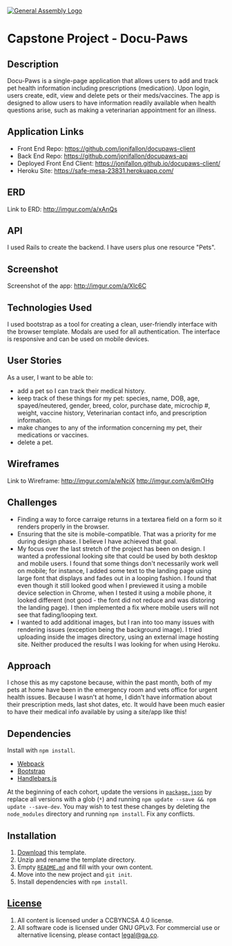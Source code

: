 [![General Assembly Logo](https://camo.githubusercontent.com/1a91b05b8f4d44b5bbfb83abac2b0996d8e26c92/687474703a2f2f692e696d6775722e636f6d2f6b6538555354712e706e67)](https://generalassemb.ly/education/web-development-immersive)

# Capstone Project - Docu-Paws

## Description

Docu-Paws is a single-page application that allows users to add and track pet health information including prescriptions (medication).  Upon login, users create, edit, view and delete pets or their meds/vaccines.  The app is designed to allow users to have information readily available when health questions arise, such as making a veterinarian appointment for an illness.

## Application Links

- Front End Repo: https://github.com/jonifallon/docupaws-client
- Back End Repo: https://github.com/jonifallon/docupaws-api
- Deployed Front End Client: https://jonifallon.github.io/docupaws-client/
- Heroku Site: https://safe-mesa-23831.herokuapp.com/

## ERD

Link to ERD: http://imgur.com/a/xAnQs

## API

I used Rails to create the backend.  I have users plus one resource "Pets".

## Screenshot

Screenshot of the app:  http://imgur.com/a/Xlc6C

## Technologies Used

I used bootstrap as a tool for creating a clean, user-friendly interface with the browser template.  Modals are used for all authentication.  The interface is responsive and can be used on mobile devices.

## User Stories

As a user, I want to be able to:
- add a pet so I can track their medical history.
- keep track of these things for my pet:  species, name, DOB, age, spayed/neutered, gender, breed, color, purchase date, microchip #, weight, vaccine history, Veterinarian contact info, and prescription information.
- make changes to any of the information concerning my pet, their medications or vaccines.
- delete a pet.

## Wireframes

Link to Wireframe:
http://imgur.com/a/wNcjX
http://imgur.com/a/6mOHg

## Challenges

-   Finding a way to force carraige returns in a textarea field on a form so it renders properly in the browser.
-   Ensuring that the site is mobile-compatible.  That was a priority for me during design phase.  I believe I have achieved that goal.
-   My focus over the last stretch of the project has been on design.  I wanted a professional looking site that could be used by both desktop and mobile users.  I found that some things don't necessarily work well on mobile; for instance, I added some text to the landing page using large font that displays and fades out in a looping fashion.  I found that even though it still looked good when I previewed it using a mobile device selection in Chrome, when I tested it using a mobile phone, it looked different (not good - the font did not reduce and was distoring the landing page).  I then implemented a fix where mobile users will not see that fading/looping text.
-   I wanted to add additional images, but I ran into too many issues with rendering issues (exception being the background image).  I tried uploading inside the images directory, using an external image hosting site.  Neither produced the results I was looking for when using Heroku.

## Approach

I chose this as my capstone because, within the past month, both of my pets at home have been in the emergency room and vets office for urgent health issues.  Because I wasn't at home, I didn't have information about their prescription meds, last shot dates, etc.  It would have been much easier to have their medical info available by using a site/app like this!

## Dependencies

Install with `npm install`.

-   [Webpack](https://webpack.github.io)
-   [Bootstrap](http://getbootstrap.com)
-   [Handlebars.js](http://handlebarsjs.com)

At the beginning of each cohort, update the versions in
[`package.json`](package.json) by replace all versions with a glob (`*`) and
running `npm update --save && npm update --save-dev`. You may wish to test these
changes by deleting the `node_modules` directory and running `npm install`.
Fix any conflicts.

## Installation

1.  [Download](../../archive/master.zip) this template.
2.  Unzip and rename the template directory.
3.  Empty [`README.md`](README.md) and fill with your own content.
4.  Move into the new project and `git init`.
5.  Install dependencies with `npm install`.

## [License](LICENSE)

1.  All content is licensed under a CCBYNCSA 4.0 license.
1.  All software code is licensed under GNU GPLv3. For commercial use or
    alternative licensing, please contact legal@ga.co.
